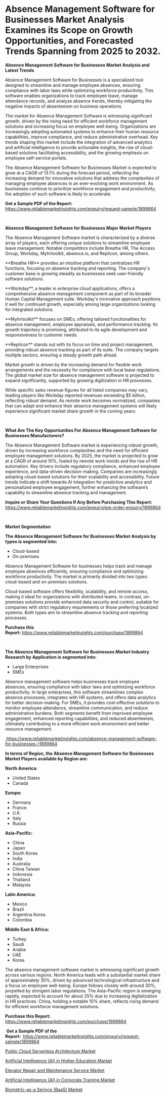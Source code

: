 <p><h1>Absence Management Software for Businesses Market Analysis Examines its Scope on Growth Opportunities, and Forecasted Trends Spanning from 2025 to 2032.</h1></p><p><strong>Absence Management Software for Businesses Market Analysis and Latest Trends</strong></p>
<p><p>Absence Management Software for Businesses is a specialized tool designed to streamline and manage employee absences, ensuring compliance with labor laws while optimizing workforce productivity. This software enables organizations to track employee leave, manage attendance records, and analyze absence trends, thereby mitigating the negative impacts of absenteeism on business operations. </p><p>The market for Absence Management Software is witnessing significant growth, driven by the rising need for efficient workforce management solutions and increasing focus on employee well-being. Organizations are increasingly adopting automated systems to enhance their human resource capabilities, improve compliance, and reduce administrative overhead. Key trends shaping this market include the integration of advanced analytics and artificial intelligence to provide actionable insights, the rise of cloud-based solutions facilitating accessibility, and the growing emphasis on employee self-service portals. </p><p>The Absence Management Software for Businesses Market is expected to grow at a CAGR of 13.1% during the forecast period, reflecting the increasing demand for innovative solutions that address the complexities of managing employee absences in an ever-evolving work environment. As businesses continue to prioritize workforce engagement and productivity, the adoption of such software is likely to accelerate.</p></p>
<p><strong>Get a Sample PDF of the Report:&nbsp;</strong> <a href="https://www.reliablemarketinsights.com/enquiry/request-sample/1899864?utm_campaign=2218&utm_medium=2&utm_source=Github&utm_content=ia&utm_term=11032025&utm_id=absence-management-software-for-businesses">https://www.reliablemarketinsights.com/enquiry/request-sample/1899864</a></p>
<p>&nbsp;</p>
<p><strong>Absence Management Software for Businesses Major Market Players</strong></p>
<p><p>The Absence Management Software market is characterized by a diverse array of players, each offering unique solutions to streamline employee leave management. Notable competitors include Breathe HR, The Access Group, Workday, Myhrtoolkit, absence.io, and Replicon, among others.</p><p>**Breathe HR** provides an intuitive platform that centralizes HR functions, focusing on absence tracking and reporting. The company's customer base is growing steadily as businesses seek user-friendly software solutions. </p><p>**Workday**, a leader in enterprise cloud applications, offers a comprehensive absence management component as part of its broader Human Capital Management suite. Workday's innovative approach positions it well for continued growth, especially among large organizations looking for integrated solutions. </p><p>**Myhrtoolkit** focuses on SMEs, offering tailored functionalities for absence management, employee appraisals, and performance tracking. Its growth trajectory is promising, attributed to its agile development and responsiveness to customer needs.</p><p>**Replicon** stands out with its focus on time and project management, providing robust absence tracking as part of its suite. The company targets multiple sectors, ensuring a steady growth path ahead.</p><p>Market growth is driven by the increasing demand for flexible work arrangements and the necessity for compliance with local leave regulations. The global market size for absence management software is projected to expand significantly, supported by growing digitization in HR processes.</p><p>While specific sales revenue figures for all listed companies may vary, leading players like Workday reported revenues exceeding $5 billion, reflecting robust demand. As remote work becomes normalized, companies that can adapt and enhance their absence management systems will likely experience significant market share growth in the coming years.</p></p>
<p>&nbsp;</p>
<p><strong>What Are The Key Opportunities For Absence Management Software for Businesses Manufacturers?</strong></p>
<p><p>The Absence Management Software market is experiencing robust growth, driven by increasing workforce complexities and the need for efficient employee management solutions. By 2025, the market is projected to grow at a CAGR of around 10%, fueled by remote work trends and the rise of HR automation. Key drivers include regulatory compliance, enhanced employee experience, and data-driven decision-making. Companies are increasingly adopting cloud-based solutions for their scalability and accessibility. Future trends indicate a shift towards AI integration for predictive analytics and personalized employee engagement, further enhancing the software’s capability to streamline absence tracking and management.</p></p>
<p><strong>Inquire or Share Your Questions If Any Before Purchasing This Report:</strong> <a href="https://www.reliablemarketinsights.com/enquiry/pre-order-enquiry/1899864?utm_campaign=2218&utm_medium=2&utm_source=Github&utm_content=ia&utm_term=11032025&utm_id=absence-management-software-for-businesses">https://www.reliablemarketinsights.com/enquiry/pre-order-enquiry/1899864</a></p>
<p>&nbsp;</p>
<p><strong>Market Segmentation</strong></p>
<p><strong>The Absence Management Software for Businesses Market Analysis by types is segmented into:</strong></p>
<p><ul><li>Cloud-based</li><li>On-premises</li></ul></p>
<p><p>Absence Management Software for businesses helps track and manage employee absences efficiently, ensuring compliance and optimizing workforce productivity. The market is primarily divided into two types: cloud-based and on-premises solutions. </p><p>Cloud-based software offers flexibility, scalability, and remote access, making it ideal for organizations with distributed teams. In contrast, on-premises solutions provide enhanced data security and control, suitable for companies with strict regulatory requirements or those preferring localized systems. Both types aim to streamline absence tracking and reporting processes.</p></p>
<p><strong>Purchase this Report:&nbsp;</strong><a href="https://www.reliablemarketinsights.com/purchase/1899864?utm_campaign=2218&utm_medium=2&utm_source=Github&utm_content=ia&utm_term=11032025&utm_id=absence-management-software-for-businesses">https://www.reliablemarketinsights.com/purchase/1899864</a></p>
<p>&nbsp;</p>
<p><strong>The Absence Management Software for Businesses Market Industry Research by Application is segmented into:</strong></p>
<p><ul><li>Large Enterprises</li><li>SMEs</li></ul></p>
<p><p>Absence management software helps businesses track employee absences, ensuring compliance with labor laws and optimizing workforce productivity. In large enterprises, this software streamlines complex absence processes, integrates with HR systems, and offers data analytics for better decision-making. For SMEs, it provides cost-effective solutions to monitor employee attendance, streamline communication, and reduce administrative burdens. Both segments benefit from improved employee engagement, enhanced reporting capabilities, and reduced absenteeism, ultimately contributing to a more efficient work environment and better resource management.</p></p>
<p><a href="https://www.reliablemarketinsights.com/absence-management-software-for-businesses-r1899864?utm_campaign=2218&utm_medium=2&utm_source=Github&utm_content=ia&utm_term=11032025&utm_id=absence-management-software-for-businesses">&nbsp;https://www.reliablemarketinsights.com/absence-management-software-for-businesses-r1899864</a></p>
<p><strong>In terms of Region, the Absence Management Software for Businesses Market Players available by Region are:</strong></p>
<p>
    <p> <strong> North America: </strong>
        <ul>
            <li>United States</li>
            <li>Canada</li>
        </ul>
        </p> 
    <p> <strong> Europe: </strong>
        <ul>
            <li>Germany</li>
            <li>France</li>
            <li>U.K.</li>
            <li>Italy</li>
            <li>Russia</li>
        </ul>
        </p> 
    <p> <strong> Asia-Pacific: </strong>
        <ul>
            <li>China</li>
            <li>Japan</li>
            <li>South Korea</li>
            <li>India</li>
            <li>Australia</li>
            <li>China Taiwan</li>
            <li>Indonesia</li>
            <li>Thailand</li>
            <li>Malaysia</li>
        </ul>
        </p> 
    <p> <strong> Latin America: </strong>
        <ul>
            <li>Mexico</li>
            <li>Brazil</li>
            <li>Argentina Korea</li>
            <li>Colombia</li>
        </ul>
        </p> 
    <p> <strong> Middle East & Africa: </strong>
        <ul>
            <li>Turkey</li>
            <li>Saudi</li>
            <li>Arabia</li>
            <li>UAE</li>
            <li>Korea</li>
        </ul>
    </p>
    </p>
<p><p>The absence management software market is witnessing significant growth across various regions. North America leads with a substantial market share of approximately 35%, driven by advanced technological infrastructure and a focus on employee well-being. Europe follows closely with around 30%, propelled by stringent labor regulations. The Asia-Pacific region is emerging rapidly, expected to account for about 25% due to increasing digitalization in HR practices. China, holding a notable 10% share, reflects rising demand for efficient workforce management solutions.</p></p>
<p><strong>Purchase this Report: </strong><a href="https://www.reliablemarketinsights.com/purchase/1899864?utm_campaign=2218&utm_medium=2&utm_source=Github&utm_content=ia&utm_term=11032025&utm_id=absence-management-software-for-businesses">https://www.reliablemarketinsights.com/purchase/1899864</a></p>
<p>&nbsp;<strong>Get a Sample PDF of the Report:&nbsp;&nbsp;</strong><a href="https://www.reliablemarketinsights.com/enquiry/request-sample/1899864?utm_campaign=2218&utm_medium=2&utm_source=Github&utm_content=ia&utm_term=11032025&utm_id=absence-management-software-for-businesses">https://www.reliablemarketinsights.com/enquiry/request-sample/1899864</a></p>
<p><strong></strong></p>
<p><p><a href="https://github.com/DixieGrimes/Market-Research-Report-List-1/blob/main/public-cloud-serverless-architecture-market.md?utm_campaign=2218&utm_medium=2&utm_source=Github&utm_content=ia&utm_term=11032025&utm_id=absence-management-software-for-businesses">Public Cloud Serverless Architecture Market</a></p><p><a href="https://github.com/julyju69/Market-Research-Report-List-6/blob/main/artificial-intelligence-ai-in-higher-education-market.md?utm_campaign=2218&utm_medium=2&utm_source=Github&utm_content=ia&utm_term=11032025&utm_id=absence-management-software-for-businesses">Artificial Intelligence (AI) in Higher Education Market</a></p><p><a href="https://github.com/abbislposival/Market-Research-Report-List-1/blob/main/elevator-repair-and-maintenance-service-market.md?utm_campaign=2218&utm_medium=2&utm_source=Github&utm_content=ia&utm_term=11032025&utm_id=absence-management-software-for-businesses">Elevator Repair and Maintenance Service Market</a></p><p><a href="https://github.com/nathandecarvalho/Market-Research-Report-List-6/blob/main/artificial-intelligence-ai-in-corporate-training-market.md?utm_campaign=2218&utm_medium=2&utm_source=Github&utm_content=ia&utm_term=11032025&utm_id=absence-management-software-for-businesses">Artificial Intelligence (AI) in Corporate Training Market</a></p><p><a href="https://github.com/onutsheinz/Market-Research-Report-List-1/blob/main/biometric-as-a-serivce-baas-market.md?utm_campaign=2218&utm_medium=2&utm_source=Github&utm_content=ia&utm_term=11032025&utm_id=absence-management-software-for-businesses">Biometric-as-a Serivce (BaaS) Market</a></p></p>